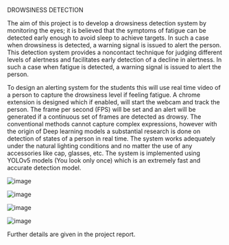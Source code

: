 DROWSINESS DETECTION 

The aim of this project is to develop a drowsiness detection system by monitoring the eyes; it is believed that the symptoms of fatigue can be detected early enough to avoid sleep to achieve targets. In such a case when drowsiness is detected, a warning signal is issued to alert the person. This detection system provides a noncontact technique for judging different levels of alertness and facilitates early detection of a decline in alertness. In such a case when fatigue is detected, a warning signal is issued to alert the person.

To design an alerting system for the students this will use real time video of a person to capture the drowsiness level if feeling fatigue. A chrome extension is designed which if enabled, will start the webcam and track the person. The frame per second (FPS) will be set and an alert will be generated if a continuous set of frames are detected as drowsy. The conventional methods cannot capture complex expressions, however with the origin of Deep learning models a substantial research is done on detection of states of a person in real time. The system works adequately under the natural lighting conditions and no matter the use of any accessories like cap, glasses, etc. The system is implemented using YOLOv5 models (You look only once) which is an extremely fast and accurate detection model.

![image](https://github.com/Shridhar25/drowsiness-detection/assets/89131795/7173f0c3-cd06-4034-8551-6a504244f19e)

![image](https://github.com/Shridhar25/drowsiness-detection/assets/89131795/d240796b-f504-4a9c-9d39-fb22a8dd47a6)

![image](https://github.com/Shridhar25/drowsiness-detection/assets/89131795/75acf519-ea7e-4825-ad71-7a99461b1bca)

![image](https://github.com/Shridhar25/drowsiness-detection/assets/89131795/d18e8251-5f26-48cc-9c73-ff7dd5e56a04)

Further details are given in the project report.
